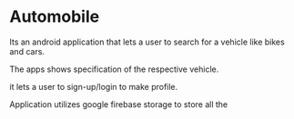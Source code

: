# Automobile
Its an android application that lets a user to search for a vehicle like bikes and cars.

The apps shows specification of the respective vehicle.

it lets a user to sign-up/login to make profile.

Application utilizes google firebase storage to store all the 
